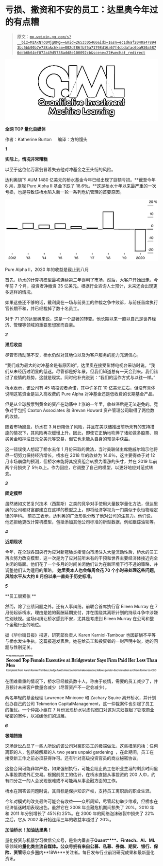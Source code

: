 # 亏损、撤资和不安的员工：达里奥今年过的有点糟

> 原文：[`mp.weixin.qq.com/s?__biz=MzAxNTc0Mjg0Mg==&mid=2653305466&idx=1&sn=ec1d6af2040a478943bc5bb00b7e738a&chksm=802df86fb75a71798d16a67f4cbdafac6ba930a5870ddb6b64ef072a49d5738add8e100092cb&scene=27#wechat_redirect`](http://mp.weixin.qq.com/s?__biz=MzAxNTc0Mjg0Mg==&mid=2653305466&idx=1&sn=ec1d6af2040a478943bc5bb00b7e738a&chksm=802df86fb75a71798d16a67f4cbdafac6ba930a5870ddb6b64ef072a49d5738add8e100092cb&scene=27#wechat_redirect)

![](img/52530653e2ddbe651074f55a77bb8d3c.png)

**全网 TOP 量化自媒体**

作者：Katherine Burton     编译：方的馒头

***1***

**实际上，情况非常糟糕**

以至于这位亿万富翁冒着失去他对冲基金之王头衔的风险。  

 达利奥旗下 AUM 1480 亿美元的桥水基金今年已经出现了巨额亏损。**截至今年 8 月，旗舰 Pure Alpha II 基金下跌了 18.6％。**这是桥水十年以来最严重的一次亏损，也是导致该桥水陷入新一轮一系列危机管理的首要原因。

![](img/35de2b590ba8f1473c65308b5bdf0321.png)

Pure Alpha II，2020 年的收益是截止到八月

首先，桥水的计算机模型最初连续第二年误判了市场，然后，大客户开始出走。今年前 7 个月，投资者净撤资 35 亿美元。根据行业咨询人士预计，未来还会出现更多这样的情况。

如果这些还不够的话，戴利奥在一场与前员工的仲裁之争中败诉，与前任首席执行官长期不和，并已经裁掉了数十名员工。

对于 71 岁的达里奥来说，这是一个显著的转变。他长期以来一直以自己是世界经济、管理等领域的重要思想家而自豪。 

***2***

**滞后收益**

尽管市场动荡不安，桥水仍然对其地位以及为客户服务的能力充满信心。

“我们成为最大的对冲基金是有原因的”。达里奥在接受彭博电视台采访时说。“我们从未经历过明显的低迷，尽管都是好年景，但我们知道总有一天会到来。我们错过了疫情的趋势，这就是现实。同时他补充说到：“我们的运作方式与以往一样。” 

桥水表示，该公司有 45 项投资者承诺，其中许多在 10 亿美元左右，但没有具体说明这笔资金是进入高收费的 Pure Alpha 对冲基金还是低收费的长期基金产品。

但是从全球股票到黄金的资产在动荡中上涨的一年里，收益滞后是无法避免的。竞争对手包括 Caxton Associates 和 Brevan Howard 资产管理公司取得了两位数的收益。

随着市场崩盘，桥水在 3 月份降低了风险，并且在美联储推出前所未有的支持措施的情况下，其风险再次缓慢上升。因此，即使它正确地吹捧了诸如做多股票、购买黄金和押注日元兑美元等交易，但它也未能从自身的预见中获益。

这一错误使人想起了桥水去年 1 月份采取的做法，当时美联储主席鲍威尔暗示他将尽一切努力保持经济增长。桥水在 2018 年的收益为 14.6％，这主要得益于对 12 月市场崩盘的预测，但桥水未能将其投资组合转换为看涨的头寸，并在 2019 年前两个月损失了 5％以上。作为回应，它调整了自己的模型，以更好地应对范式转变。 

***3***

**固定模型**

虽然诸如文艺复兴技术（西蒙斯）之类的竞争对手使用大量数学量化方法，但达里奥的公司和财富都建立在这样的模型之上，即将经济学视为一门类似于永恒物理定律的学科。 前员工表示，达利奥的广泛形象分散了他对公司的注意力。他们说，他还拒绝更改计算机模型，包括添加其他公司标准的新型数据，例如跟踪油轮等。 

***4***

**近期现状**

今年，在全球各国央行为应对新冠肺炎疫情向市场注入大量流动性后，桥水的员工再次努力改变模型，这一次是为了应对前所未有的干预和世界主要经济体接近完全关闭的局面。他们花了一个多月的时间关闭他们认为在新环境下行不通的策略，并调整他们认为适用的策略。 **达里奥本人也会每周会花 70 个小时来处理这些问题，风险水平从大约 8 月份以来一直处于历史标准。**

***5***

**员工很紧张 **

然而，除了业绩问题之外，还有人事纠纷。前联合首席执行官 Eileen Murray 在 7 月份起诉桥水，理由是她的薪酬延期支付，并在围绕其离职计划的持续斗争中涉嫌性别歧视。这场纠纷让桥水感到不安，尤其是考虑到 Eileen Murray 在公司和整个金融行业的地位。 

据《华尔街日报》报道，研究部负责人 Karen Karniol-Tambour 也因薪酬不平等与桥水发生争执。这篇报道发表后，她在给员工和投资者的一封声明中说，她的问题与性别无关。 

![](img/cb43cab8eabc8ff238734bb6a9c62384.png)

在困难重重的情况下，桥水已经裁员数十人，称由于疫情，需要的员工减少了，并且预计未来客户数量会减少（尽管资产不一定会减少）。

两名年轻的基金经理 Lawrence Minicone 和 Zachary Squire 离开桥水，并计划创办自己的公司 Tekmerion CapitalManagement，这一仲裁案件也引起了员工的担忧。一个仲裁小组在 7 月份发现桥水以虚假借口对这对夫妇提起了窃取商业秘密的案件，以减缓他们的进展。 

***6***

**极端措施**

这场诉讼凸显了一些人所说的该公司对离职员工的极端做法。这些措施包括：任何离职的人，包括被解雇的人 two years unpaid gardening  ，在此期间，员工在接受新工作之前必须获得许可。还有针对高级投资官员的商业秘密协议。

这些合同可能非常严格，如果强制执行，可能会阻止员工在职业生涯的剩余时间里从事股票或外汇交易。根据前员工的估计，在桥水直接从事投资的 200 人中，约有四分之一的人会发现很难或不可能再从事金融方面的工作。

桥水在回答该问题时说，其目标是保护知识产权，支持员工离职后的职业生涯。 

今年对模式的改变最终可能会有收益——众所周知，尽管起初举步维艰，但桥水在经济低迷时期表现出色。虽然它在 2008 年金融危机期间损失了 20%，2010 年和 2011 年分别增长了 45%和 25%。在 2000 年的网络泡沫破裂中损失了 22%之后，它从 2002 年开始连续三年的收益率超过了 20%。

**加油桥水！加油达里奥！**

量化投资与机器学习微信公众号，是业内垂直于**Quant****、Fintech、AI、ML**等领域的**量化类主流自媒体。**公众号拥有来自**公募、私募、券商、期货、银行、保险、资管**等众多圈内**18W+**关注者。每日发布行业前沿研究成果和最新量化资讯。